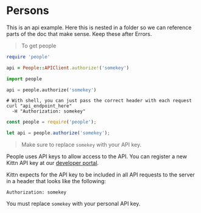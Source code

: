 # Persons

This is an api example. Here this is nested in a folder so we can reference parts of the doc that make sense. Keep these after Errors.

> To get people

```ruby
require 'people'

api = People::APIClient.authorize!('somekey')
```

```python
import people

api = people.authorize('somekey')
```

```shell
# With shell, you can just pass the correct header with each request
curl "api_endpoint_here"
  -H "Authorization: somekey"
```

```javascript
const people = require('people');

let api = people.authorize('somekey');
```

> Make sure to replace `somekey` with your API key.

People uses API keys to allow access to the API. You can register a new Kittn API key at our [developer portal](http://example.com/developers).

Kittn expects for the API key to be included in all API requests to the server in a header that looks like the following:

`Authorization: somekey`

<aside class="notice">
You must replace <code>somekey</code> with your personal API key.
</aside>